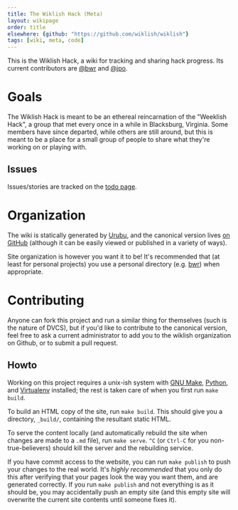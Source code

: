```yaml
---
title: The Wiklish Hack (Meta)
layout: wikipage
order: title
elsewhere: {github: "https://github.com/wiklish/wiklish"}
tags: [wiki, meta, code]
---
```


This is the Wiklish Hack, a wiki for tracking and sharing hack 
progress. Its current contributors are [@bwr](http://www.benwr.net) and
[@jpo](https://github.com/jpouellet).

# Goals

The Wiklish Hack is meant to be an ethereal reincarnation of the
"Weeklish Hack", a group that met every once in a while in
Blacksburg, Virginia. Some members have since departed, while
others are still around, but this is meant to be a place
for a small group of people to share what they're working on
or playing with.

## Issues

Issues/stories are tracked on the [todo page](todo).

# Organization

The wiki is statically generated by [Urubu](http://urubu.jandecaluwe.com/),
and the canonical version lives
[on GitHub](https://github.com/wiklish/wiklish) (although it can be easily
viewed or published in a variety of ways).

Site organization is however you want it to be! It's recommended that
(at least for personal projects) you use a personal directory (e.g. [bwr](/bwr))
when appropriate.

# Contributing

Anyone can fork this project and run a similar thing for themselves (such
is the nature of DVCS), but if you'd like to contribute to the canonical
version, feel free to ask a current administrator to add you to the wiklish
organization on Github, or to submit a pull request.

## Howto

Working on this project requires a unix-ish system with
[GNU Make](https://www.gnu.org/software/make), [Python](https://python.org),
and [Virtualenv](https://virtualenv.pypa.io) installed; the rest is taken care
of when you first run `make build`.

To build an HTML copy of the site, run `make build`. This should give you a
directory, `_build/`, containing the resultant static HTML.

To serve the content locally (and automatically rebuild the site when changes
are made to a `.md` file), run `make serve`. `^C` (or `Ctrl-C` for you
non-true-believers) should kill the server and the rebuilding service.

If you have commit access to the website, you can run `make publish` to
push your changes to the real world. It's *highly recommended* that you only
do this after verifying that your pages look the way you want them, and
are generated correctly. If you run `make publish` and not everything is
as it should be, you may accidentally push an empty site (and this empty
site will overwrite the current site contents until someone fixes it).

